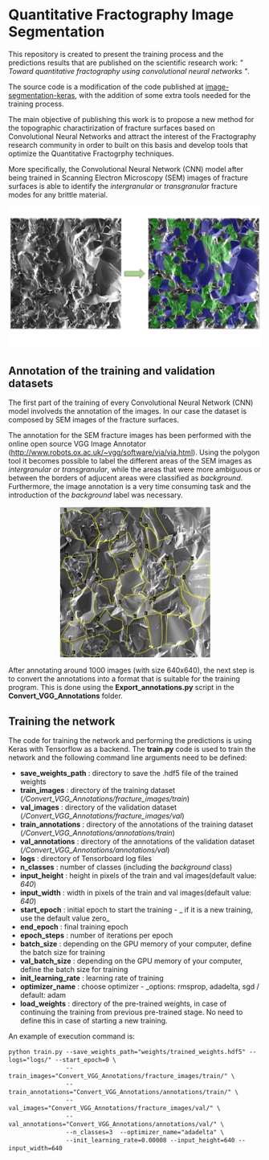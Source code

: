 # Quantitative Fractography Image Segmentation

This repository is created to present the training process and the predictions results that are published on the scientific research work: _" Toward quantitative fractography using convolutional neural networks "_.

The source code is a modification of the code published at [image-segmentation-keras](https://github.com/divamgupta/image-segmentation-keras), with the addition of some extra tools needed for the training process. 

The main objective of publishing this work is to propose a new method for the topographic charactirization of fracture surfaces based on Convolutional Neural Networks and attract the interest of the Fractography research community in order to built on this basis and develop tools that optimize the Quantitative Fractogrphy techniques. 

More specifically, the Convolutional Neural Network (CNN) model after being trained in Scanning Electron Microscopy (SEM) images of fracture surfaces is able to identify the _intergranular_ or _transgranular_ fracture modes for any brittle material.

<img src="images/SEM_Predictions.jpg">


## Annotation of the training and validation datasets

The first part of the training of every Convolutional Neural Network (CNN) model involveds the annotation of the images. In our case the dataset is composed by SEM images of the fracture surfaces. 

The annotation for the SEM fracture images has been performed with the online open source VGG Image Annotator (http://www.robots.ox.ac.uk/~vgg/software/via/via.html). Using the polygon tool it becomes possible to label the different areas of the SEM images as _intergranular_ or _transgranular_, while the areas that were more ambiguous or between the borders of adjucent areas were classified as _background_. Furthermore, the image annotation is a very time consuming task and the introduction of the _background_ label was necessary.

<p align="center">
  <img src="images/VGG_annotator.jpg" width="300">
</p>

After annotating around 1000 images (with size 640x640), the next step is to convert the annotations into a format that is suitable for the training program. This is done using the __Export_annotations.py__ script in the __Convert_VGG_Annotations__ folder.  


## Training the network

The code for training the network and performing the predictions is using Keras with Tensorflow as a backend. 
The __train.py__ code is used to train the network and the following command line arguments need to be defined:

- __save_weights_path__ : directory to save the .hdf5 file of the trained weights
- __train_images__ : directory of the training dataset (_/Convert_VGG_Annotations/fracture_images/train_)
- __val_images__ : directory of the validation dataset (_/Convert_VGG_Annotations/fracture_images/val_)
- __train_annotations__ : directory of the annotations of the training dataset (_/Convert_VGG_Annotations/annotations/train_)
- __val_annotations__ : directory of the annotations of the validation dataset (_/Convert_VGG_Annotations/annotations/val_)
- __logs__ : directory of Tensorboard log files
- __n_classes__ : number of classes (including the _background_ class)
- __input_height__ : height in pixels of the train and val images(default value: _640_) 
- __input_width__ : width in pixels of the train and val images(default value: _640_) 
- __start_epoch__ : initial epoch to start the training - _ if it is a new training, use the default value zero_
- __end_epoch__ : final training epoch
- __epoch_steps__ : number of iterations per epoch
- __batch_size__ : depending on the GPU memory of your computer, define the batch size for training
- __val_batch_size__ : depending on the GPU memory of your computer, define the batch size for training
- __init_learning_rate__ : learning rate of training
- __optimizer_name__ : choose optimizer - _options: rmsprop, adadelta, sgd / default: adam    
- __load_weights__ : directory of the pre-trained weights, in case of continuing the training from previous pre-trained stage. No need to define this in case of starting a new training. 

An example of execution command is:

```
python train.py --save_weights_path="weights/trained_weights.hdf5" --logs="logs/" --start_epoch=0 \
                --train_images="Convert_VGG_Annotations/fracture_images/train/" \
                --train_annotations="Convert_VGG_Annotations/annotations/train/" \
                --val_images="Convert_VGG_Annotations/fracture_images/val/" \
                --val_annotations="Convert_VGG_Annotations/annotations/val/" \
                --n_classes=3  --optimizer_name="adadelta" \
                --init_learning_rate=0.00008 --input_height=640 --input_width=640
```
